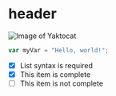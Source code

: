 # header

![Image of Yaktocat](https://octodex.github.com/images/yaktocat.png)
``` javascript
var myVar = "Hello, world!";
```

- [x] List syntax is required
- [x] This item is complete
- [ ] This item is not complete

